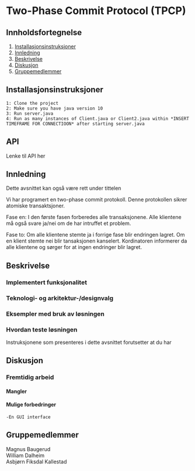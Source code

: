 # Two-Phase Commit Protocol (TPCP)

## Innholdsfortegnelse

1. [Installasjonsinstruksjoner](#instruksjoner)
2. [Innledning](#innledning)
3. [Beskrivelse](#beskrivelse)
4. [Diskusjon](#diskusjon)
5. [Gruppemedlemmer](#gruppemedlemmer)

## Installasjonsinstruksjoner <a name="instruksjoner"></a>

```
1: Clone the project
2: Make sure you have java version 10
3: Run server.java
4: Run as many instances of Client.java or Client2.java within *INSERT TIMEFRAME FOR CONNECTIOON* after starting server.java
```

## API

Lenke til API her

## <a name="innledning"></a> Innledning

Dette avsnittet kan også være rett under tittelen

Vi har programert en two-phase commit protokoll. Denne protokollen sikrer atomiske transaktsjoner.

Fase en:
I den første fasen forberedes alle transaksjonene. Alle klientene må også svare ja/nei om de har intruffet et problem.

Fase to:
Om alle klientene stemte ja i forrige fase blir endringen lagret. Om en klient stemte nei blir tansaksjonen kanselert.
Kordinatoren informerer da alle klientene og sørger for at ingen endringer blir lagret.

## <a name="beskrivelse"></a> Beskrivelse

### Implementert funksjonalitet

### Teknologi- og arkitektur-/designvalg

### Eksempler med bruk av løsningen

### Hvordan teste løsningen

Instruksjonene som presenteres i dette avsnittet forutsetter at du har

## <a name="diskusjon"></a> Diskusjon

### Fremtidig arbeid

#### Mangler

#### Mulige forbedringer

    -En GUI interface

## <a name="gruppemedlemmer"></a> Gruppemedlemmer

Magnus Baugerud  
 William Dalheim  
 Asbjørn Fiksdal Kallestad
